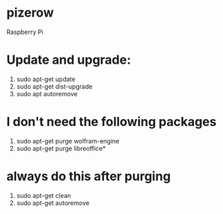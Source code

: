 # pizerow
Raspberry Pi 

# Update and upgrade:
 1. sudo apt-get update
 2. sudo apt-get dist-upgrade
 3. sudo apt autoremove

# I don't need the following packages 
 1. sudo apt-get purge wolfram-engine
 2. sudo apt-get purge libreoffice*

# always do this after purging
  1. sudo apt-get clean
  2. sudo apt-get autoremove


